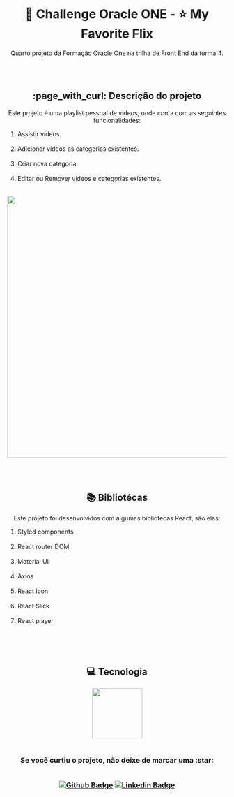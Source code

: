 <h1 align="center">🎥 Challenge Oracle ONE - ⭐ My Favorite Flix</h1>

<p align="center">Quarto projeto da Formação Oracle One na trilha de Front End da turma 4.</p>
<br><br>

<h2 align="center"> :page_with_curl: Descrição do projeto </h2>

<p align="center">Este projeto é uma playlist pessoal de videos, onde conta com as seguintes funcionalidades:<br>
<ol>
<li>Assistir vídeos. </li><br>
<li>Adicionar vídeos as categorias existentes. </li><br>
<li>Criar nova categoria. </li><br>
<li>Editar ou Remover vídeos e categorias existentes.</li>
</ol>
</p><br>


<div align="center">

<img src="https://i.imgur.com/Qs3zZJM.png" width="600" heigth="400" >
  
</div>

<br><br>

<h2 align="center"> 📚 Bibliotécas </h2>

<p align="center">Este projeto foi desenvolvidos com algumas bibliotecas React, são elas: <br>
<ol>
<li>Styled components</li><br>
<li>React router DOM </li><br>
<li>Material UI</li><br>
<li>Axios</li><br>
<li>React Icon</li><br>
<li>React Slick</li><br>
<li>React player</li><br>
</ol>
</p><br>

<br>

<h2 align="center"> 💻 Tecnologia </h2>

<div align="center">
<img src="https://cdn.jsdelivr.net/gh/devicons/devicon/icons/react/react-original-wordmark.svg" width=115>
<div>

<br>

<h3 align="center"> Se você curtiu o projeto, não deixe de marcar uma :star:<br><br>

[![Github Badge](https://img.shields.io/badge/-Github-000?style=flat-square&logo=Github&logoColor=white&link=https://github.com/luizlimadev)](https://github.com/luizlimadev)
[![Linkedin Badge](https://img.shields.io/badge/-LinkedIn-blue?style=flat-square&logo=Linkedin&logoColor=white&link=https://www.linkedin.com/in/luizlima-dev/)](https://www.linkedin.com/in/devluizlima/)


